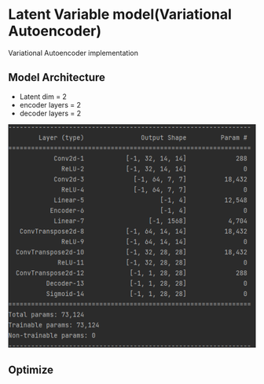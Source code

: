 # Latent Variable model(Variational Autoencoder)
Variational Autoencoder implementation

## Model Architecture
* Latent dim = 2
* encoder layers = 2
* decoder layers = 2

![](./assets/vae.png)

## Optimize

